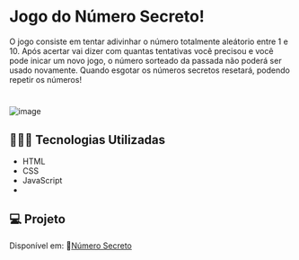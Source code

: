 # Jogo do Número Secreto!
O jogo consiste em tentar adivinhar o número totalmente aleátorio entre 1 e 10.
Após acertar vai dizer com quantas tentativas você precisou e você pode inicar um novo jogo, o número sorteado da passada não poderá ser usado novamente.
Quando esgotar os números secretos resetará, podendo repetir os números!
#
![image](https://github.com/marostegaf/secret-number-one/assets/103620713/0a2cd818-b615-49f8-b698-ad63b6081261)
## 🧑🏻‍💻 Tecnologias Utilizadas
- HTML
- CSS
- JavaScript
- 
## 💻 Projeto
Disponível em: 🔗[Número Secreto](https://numero-secreto-beryl-nine.vercel.app/)
